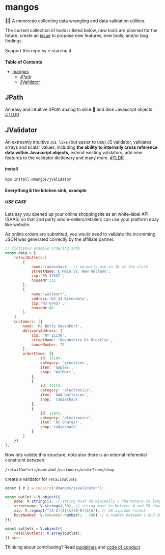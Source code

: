 # mangos

🥭🥭 A monorepo collecting data wrangling and data validation utilities.


The current collection of tools is listed below, new tools are planned for the future, create an [issue](issues) to propose new features, new tools, and/or bug findings.

Support this repo by ⭐ starring it.

**Table of Contents**
- [mangos](#mangos)
  - [JPath](#jpath)
  - [JValidator](#jvalidator)

## JPath

An easy and intuitive _XPath_ analog to slice 🔪 and dice Javascript objects. [#TLDR](packages/jpath/README.md)

## JValidator

An extreemly intuitive `JOI like` (but easier to use) JS validator, validates arrays and scalar values, including **the ability to internally cross reference data within Javascript objects**, extend existing validators, add new features to the validator dictionary and many more. [#TLDR](packages/validator/README.md)

#### install

```bash
npm install @mangos/jvalidator
```

#### Everything & the kitchen sink, example

##### USE CASE

Lets say you opened up your online shoppingsite as an white-label API (SAAS) so that 2nd party whole-sellers/retailers can use your platform
ebay like website.

As online orders are submitted, you would need to validate the incomming JSON was generated correctly by the affiliate partner.

```javascript
// fictisous example ordering info
const data = {
    retailOutlets:[
        {
            name:'radioshack', // normally use an ID of the store
            streetName:'E Main St, New Holland',
            zip:'PA 17557',
            houseNr:331
        },
        {
            name:'wallmart',
            address:'NJ-23 Riverdale',
            zip:'NJ 07457',
            houseNr:48
        }
    ]
    customers: [{
        name: 'Ms Betty DavenPort',
        deliveryAddress: {
            zip: 'NY 11236',
            streetName: 'Devonshire Dr.Brooklyn',
            houseNumber: 72
        },
        orderItems: [{
                id: 11184,
                category: 'groceries',
                item: 'apples',
                shop: 'WalMart',
            },
            {
                id: 14114,
                category: 'electronics',
                item: 'AAA batteries',
                shop: 'radioshack'
            },
            {
                id: 11945,
                category: 'electronics',
                item: 'AC Charger',
                shop:'radioshack'
            }
        ]
    }]
};

```

Now lets validte this structure, note also there is an internal referential constraint between:

`/retailOutlets/name` and `/customers/orderItems/shop`

create a validator for `retailOutlets`

```javascript
const { V } = require('@mangos/jsvalidator');

const outlet = V.object({
    name: V.string(5), // string must be minimally 5 characters in length
    streetname: V.string(4,50), // string must be between 4 and 50 characters in length
    zip: V.regexp(/^[A-Z]{2}\s+[0-9]{5}$/), // US zipcode format
    housNumber: V.toNumber.number(1 , 500) // a number between 1 and 500
});

const outlets = V.object({
    retailOutlets: V.array(outlet);
}).open

```



Thinking about contributing? Read [guidelines](CODE_OF_CONDUCT.md) and [code of conduct](CONTIBUTING_GUIDELINES.md)

[issues]: https://github.com/R-js/mangos/issues
